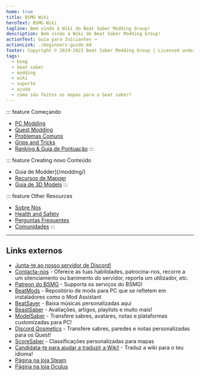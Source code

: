 ```yaml
---
home: true
title: BSMG Wiki
heroText: BSMG Wiki
tagline: Bem vindo à Wiki do Beat Saber Modding Group!
description: Bem vindo à Wiki do Beat Saber Modding Group!
actionText: Guia para Iniciantes →
actionLink: ./beginners-guide.md
footer: Copyright © 2019-2021 Beat Saber Modding Group | Licensed under CC BY-NC-SA 4.0
tags:
  - bsmg
  - beat saber
  - modding
  - wiki
  - suporte
  - ajuda
  - como são feitos os mapas para o beat saber?
---
```


<!-- markdownlint-disable MD033 -->
<div class='features'>

::: feature Começando
* [PC Modding](./pc-modding.md)
* [Quest Modding](./quest-modding.md)
* [Problemas Comuns](./support/)
* [Grips and Tricks](./grips-and-tricks.md)
* [Ranking & Guia de Pontuação](./ranking-guide.md)
:::

::: feature Creating novo Conteúdo
* Guia de Modder](/modding/)
* [Recursos de Mapper](/mapping/)
* [Guia de 3D Models](/models/)
:::

::: feature Other Resources
* [Sobre Nós](/about/)
* [Health and Safety](./health-and-safety.md)
* [Perguntas Frequentes](/faq/)
* [Comunidades](/communities/)
:::

</div>
<!-- markdownlint-enable MD033 -->

---

## Links externos

* [Junta-te ao nosso servidor de Discord!](https://discord.gg/beatsabermods)
* [Contacta-nos](http://bit.ly/MessageBSMG) - Oferece as tuas habilidades, patrocina-nos, recorre a um silenciamento ou banimento do servidor, reporta um utilizador, etc.
* [Patreon do BSMG](https://www.patreon.com/beatsabermods) - Supporta os serviços do BSMG!
* [BeatMods](https://beatmods.com) - Repositório de mods para PC que se refletem em instaladores como o Mod Assistant
* [BeatSaver](https://beatsaver.com/) - Baixa músicas personalizadas aqui
* [BeastSaber](https://bsaber.com/) - Avaliações, artigos, playlists e muito mais!
* [ModelSaber](https://modelsaber.com/) - Transfere sabres, avatares, notas e plataformas customizadas para PC!
* [Discord Qosmetics](https://discord.gg/qosmetics) - Transfere sabres, paredes e notas personalizadas para os Quest!
* [ScoreSaber](https://scoresaber.com/) - Classificações personalizadas para mapas
* [Candidata-te para ajudar a traduzir a Wiki!](https://forms.gle/e3BqA3poMjESARe76) - Traduz a wiki para o teu idioma!
* [Página na loja Steam](https://store.steampowered.com/app/620980/Beat_Saber/)
* [Página na loja Oculus](https://www.oculus.com/experiences/rift/1304877726278670/)
